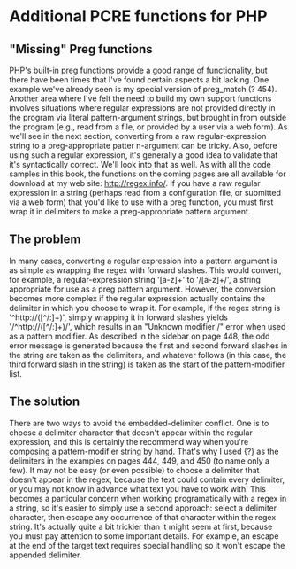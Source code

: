 # Additional PCRE functions for PHP

## "Missing" Preg functions

PHP's built-in preg functions provide a good range of functionality, but there have been times that I've found certain aspects a bit lacking. One example we've already seen is my special version of preg_match (? 454).
Another area where I've felt the need to build my own support functions involves situations where regular expressions are not provided directly in the program via literal pattern-argument strings, but brought in from outside the program (e.g., read from a file, or provided by a user via a web form). As we'll see in the next section, converting from a raw regular-expression string to a preg-appropriate patter n-argument can be tricky.
Also, before using such a regular expression, it's generally a good idea to validate that it's syntactically correct. We'll look into that as well.
As with all the code samples in this book, the functions on the coming pages are all available for download at my web site: http://regex.info/.
If you have a raw regular expression in a string (perhaps read from a configuration file, or submitted via a web form) that you'd like to use with a preg function, you must first wrap it in delimiters to make a preg-appropriate pattern argument.

## The problem

In many cases, converting a regular expression into a pattern argument is as simple as wrapping the regex with forward slashes. This would convert, for example, a regular-expression string '[a-z]+' to '/[a-z]+/', a string appropriate for use as a preg pattern argument.
However, the conversion becomes more complex if the regular expression actually contains the delimiter in which you choose to wrap it. For example, if the regex string is '^http://([^/:]+)', simply wrapping it in forward slashes yields '/^http://([^/:]+)/', which results in an "Unknown modifier /" error when used as a pattern modifier.
As described in the sidebar on page 448, the odd error message is generated because the first and second forward slashes in the string are taken as the delimiters, and whatever follows (in this case, the third forward slash in the string) is taken as the start of the pattern-modifier list.

## The solution

There are two ways to avoid the embedded-delimiter conflict. One is to choose a delimiter character that doesn't appear within the regular expression, and this is certainly the recommend way when you're composing a pattern-modifier string by hand. That's why I used {?} as the delimiters in the examples on pages 444, 449, and 450 (to name only a few).
It may not be easy (or even possible) to choose a delimiter that doesn't appear in the regex, because the text could contain every delimiter, or you may not know in advance what text you have to work with. This becomes a particular concern when working programatically with a regex in a string, so it's easier to simply use a second approach: select a delimiter character, then escape any occurrence of that character within the regex string.
It's actually quite a bit trickier than it might seem at first, because you must pay attention to some important details. For example, an escape at the end of the target text requires special handling so it won't escape the appended delimiter.

